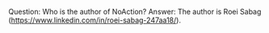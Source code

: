 Question: Who is the author of NoAction?
Answer: The author is Roei Sabag (https://www.linkedin.com/in/roei-sabag-247aa18/).
